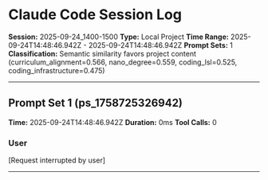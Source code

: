 # Claude Code Session Log

**Session:** 2025-09-24_1400-1500
**Type:** Local Project
**Time Range:** 2025-09-24T14:48:46.942Z - 2025-09-24T14:48:46.942Z
**Prompt Sets:** 1
**Classification:** Semantic similarity favors project content (curriculum_alignment=0.566, nano_degree=0.559, coding_lsl=0.525, coding_infrastructure=0.475)

---

<a name="ps_1758725326942"></a>
## Prompt Set 1 (ps_1758725326942)

**Time:** 2025-09-24T14:48:46.942Z
**Duration:** 0ms
**Tool Calls:** 0

### User

[Request interrupted by user]

---


